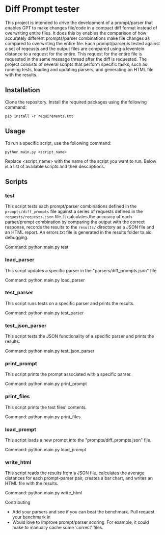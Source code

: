 # Diff Prompt tester
This project is intended to drive the development of a prompt/parser that enables GPT to make changes file/code in a compact diff format instead of overwriting entire files. It does this by enables the comparison of how accurately different prompts/parser combinations make file changes as compared to overwriting the entire file. Each prompt/parser is tested against a set of reqeusts and the output files are compared using a leventein distance to a request for the entire. This request for the entire file is requested in the same message thread after the diff is requested. The project consists of several scripts that perform specific tasks, such as running tests, loading and updating parsers, and generating an HTML file with the results.

## Installation
Clone the repository.
Install the required packages using the following command:
```
pip install -r requirements.txt
```

## Usage
To run a specific script, use the following command:
```
python main.py <script_name>
```
Replace <script_name> with the name of the script you want to run. Below is a list of available scripts and their descriptions.

## Scripts

### test
This script tests each prompt/parser combinations defined in the `prompts/diff_prompts` file against a series of requests defined in the `requests/requests.json` file. It calculates the accuracy of each parser/prompt combination by comparing the output with the correct response, records the results to the `results/` directory as a JSON file and an HTML report. An errors.txt file is generated in the results folder to aid debugging.

Command: python main.py test

### load_parser
This script updates a specific parser in the "parsers/diff_prompts.json" file.

Command: python main.py load_parser

### test_parser
This script runs tests on a specific parser and prints the results.

Command: python main.py test_parser

### test_json_parser
This script tests the JSON functionality of a specific parser and prints the results.

Command: python main.py test_json_parser

### print_prompt
This script prints the prompt associated with a specific parser.

Command: python main.py print_prompt

### print_files
This script prints the test files' contents.

Command: python main.py print_files

### load_prompt
This script loads a new prompt into the "prompts/diff_prompts.json" file.

Command: python main.py load_prompt

### write_html
This script reads the results from a JSON file, calculates the average distances for each prompt-parser pair, creates a bar chart, and writes an HTML file with the results.

Command: python main.py write_html


Contributing
- Add your parsers and see if you can beat the benchmark. Pull request your benchmark in
- Would love to improve prompt/parser scoring. For example, it could make to manually cache some 'correct' files.